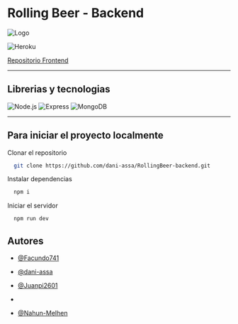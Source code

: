 # Rolling Beer - Backend
![Logo](https://i.postimg.cc/5ybmDbQ5/Logo-Rolling-Beer.png)

![Heroku](https://img.shields.io/badge/heroku-%23430098.svg?style=for-the-badge&logo=heroku&logoColor=white)

[Repositorio Frontend](https://github.com/dani-assa/RollingBeer)

---
## Librerias y tecnologias
![Node.js](https://img.shields.io/badge/node.js-%2343853D.svg?style=for-the-badge&logo=node.js&logoColor=white)
![Express](https://img.shields.io/badge/express-%23404d59.svg?style=for-the-badge)
![MongoDB](https://img.shields.io/badge/mongodb-%234ea94b.svg?style=for-the-badge&logo=mongodb&logoColor=white)

---


## Para iniciar el proyecto localmente

Clonar el repositorio

```bash
  git clone https://github.com/dani-assa/RollingBeer-backend.git
```

Instalar dependencias

```bash
  npm i
```

Iniciar el servidor

```bash
  npm run dev
```


## Autores

- [@Facundo741](https://github.com/Facundo741)

- [@dani-assa](https://github.com/dani-assa)

- [@Juanpi2601](https://github.com/Juanpi2601)
- 
- [@Nahun-Melhen](https://github.com/Nahun-Melhen)
